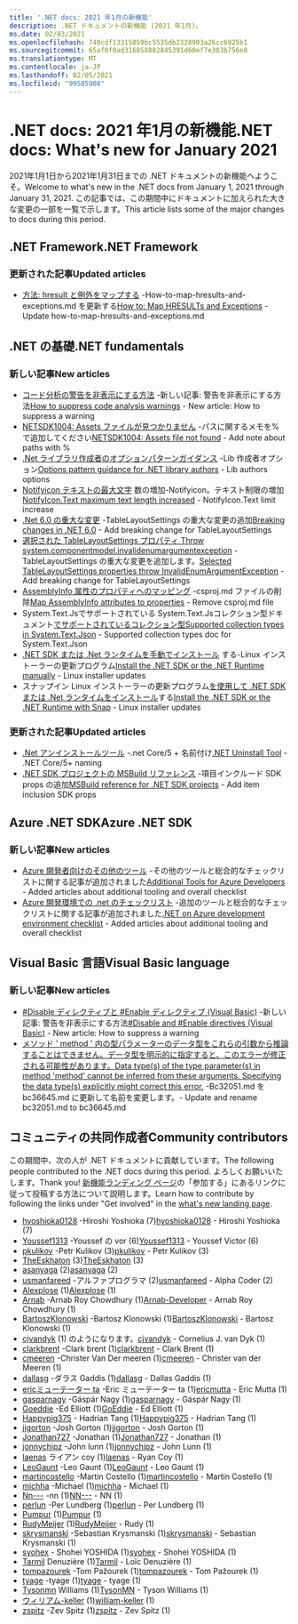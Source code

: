 ```yaml
---
title: '.NET docs: 2021 年1月の新機能'
description: .NET ドキュメントの新機能 (2021 年1月)。
ms.date: 02/03/2021
ms.openlocfilehash: 748cdf13315059bc5535db2328903a26cc6925b1
ms.sourcegitcommit: 65af0f0ad316858882845391d60ef7e303b756e8
ms.translationtype: MT
ms.contentlocale: ja-JP
ms.lasthandoff: 02/05/2021
ms.locfileid: "99585908"
---
```

# <a name="net-docs-whats-new-for-january-2021"></a><span data-ttu-id="9ec98-103">.NET docs: 2021 年1月の新機能</span><span class="sxs-lookup"><span data-stu-id="9ec98-103">.NET docs: What's new for January 2021</span></span>

<span data-ttu-id="9ec98-104">2021年1月1日から2021年1月31日までの .NET ドキュメントの新機能へようこそ。</span><span class="sxs-lookup"><span data-stu-id="9ec98-104">Welcome to what's new in the .NET docs from January 1, 2021 through January 31, 2021.</span></span> <span data-ttu-id="9ec98-105">この記事では、この期間中にドキュメントに加えられた大きな変更の一部を一覧で示します。</span><span class="sxs-lookup"><span data-stu-id="9ec98-105">This article lists some of the major changes to docs during this period.</span></span>

## <a name="net-framework"></a><span data-ttu-id="9ec98-106">.NET Framework</span><span class="sxs-lookup"><span data-stu-id="9ec98-106">.NET Framework</span></span>

### <a name="updated-articles"></a><span data-ttu-id="9ec98-107">更新された記事</span><span class="sxs-lookup"><span data-stu-id="9ec98-107">Updated articles</span></span>

- <span data-ttu-id="9ec98-108">[方法: hresult と例外をマップする](../framework/interop/how-to-map-hresults-and-exceptions.md) -How-to-map-hresults-and-exceptions.md を更新する</span><span class="sxs-lookup"><span data-stu-id="9ec98-108">[How to: Map HRESULTs and Exceptions](../framework/interop/how-to-map-hresults-and-exceptions.md) - Update how-to-map-hresults-and-exceptions.md</span></span>

## <a name="net-fundamentals"></a><span data-ttu-id="9ec98-109">.NET の基礎</span><span class="sxs-lookup"><span data-stu-id="9ec98-109">.NET fundamentals</span></span>

### <a name="new-articles"></a><span data-ttu-id="9ec98-110">新しい記事</span><span class="sxs-lookup"><span data-stu-id="9ec98-110">New articles</span></span>

- <span data-ttu-id="9ec98-111">[コード分析の警告を非表示にする方法](../fundamentals/code-analysis/suppress-warnings.md) -新しい記事: 警告を非表示にする方法</span><span class="sxs-lookup"><span data-stu-id="9ec98-111">[How to suppress code analysis warnings](../fundamentals/code-analysis/suppress-warnings.md) - New article: How to suppress a warning</span></span>
- <span data-ttu-id="9ec98-112">[NETSDK1004: Assets ファイルが見つかりません](../core/tools/sdk-errors/netsdk1004.md) -パスに関するメモを% で追加してください</span><span class="sxs-lookup"><span data-stu-id="9ec98-112">[NETSDK1004: Assets file not found](../core/tools/sdk-errors/netsdk1004.md) - Add note about paths with %</span></span>
- <span data-ttu-id="9ec98-113">[.Net ライブラリ作成者のオプションパターンガイダンス](../core/extensions/options-library-authors.md) -Lib 作成者オプション</span><span class="sxs-lookup"><span data-stu-id="9ec98-113">[Options pattern guidance for .NET library authors](../core/extensions/options-library-authors.md) - Lib authors options</span></span>
- <span data-ttu-id="9ec98-114">[Notifyicon テキストの最大文字](../core/compatibility/windows-forms/6.0/notifyicon-text-max-text-length-increased.md) 数の増加-Notifyicon。テキスト制限の増加</span><span class="sxs-lookup"><span data-stu-id="9ec98-114">[NotifyIcon.Text maximum text length increased](../core/compatibility/windows-forms/6.0/notifyicon-text-max-text-length-increased.md) - NotifyIcon.Text limit increase</span></span>
- <span data-ttu-id="9ec98-115">[.Net 6.0 の重大な変更](../core/compatibility/6.0.md) -TableLayoutSettings の重大な変更の追加</span><span class="sxs-lookup"><span data-stu-id="9ec98-115">[Breaking changes in .NET 6.0](../core/compatibility/6.0.md) - Add breaking change for TableLayoutSettings</span></span>
- <span data-ttu-id="9ec98-116">[選択された TableLayoutSettings プロパティ Throw system.componentmodel.invalidenumargumentexception](../core/compatibility/windows-forms/6.0/tablelayoutsettings-apis-throw-invalidenumargumentexception.md) -TableLayoutSettings の重大な変更を追加します。</span><span class="sxs-lookup"><span data-stu-id="9ec98-116">[Selected TableLayoutSettings properties throw InvalidEnumArgumentException](../core/compatibility/windows-forms/6.0/tablelayoutsettings-apis-throw-invalidenumargumentexception.md) - Add breaking change for TableLayoutSettings</span></span>
- <span data-ttu-id="9ec98-117">[AssemblyInfo 属性のプロパティへのマッピング](../core/migration/assembly-info.md) -csproj.md ファイルの削除</span><span class="sxs-lookup"><span data-stu-id="9ec98-117">[Map AssemblyInfo attributes to properties](../core/migration/assembly-info.md) - Remove csproj.md file</span></span>
- <span data-ttu-id="9ec98-118">System.Text.Jsでサポートされている System.Text.Jsコレクション型ドキュメント[でサポートされているコレクション型](../standard/serialization/system-text-json-supported-collection-types.md)</span><span class="sxs-lookup"><span data-stu-id="9ec98-118">[Supported collection types in System.Text.Json](../standard/serialization/system-text-json-supported-collection-types.md) - Supported collection types doc for System.Text.Json</span></span>
- <span data-ttu-id="9ec98-119">[.NET SDK または .Net ランタイムを手動でインストール](../core/install/linux-scripted-manual.md) する-Linux インストーラーの更新プログラム</span><span class="sxs-lookup"><span data-stu-id="9ec98-119">[Install the .NET SDK or the .NET Runtime manually](../core/install/linux-scripted-manual.md) - Linux installer updates</span></span>
- <span data-ttu-id="9ec98-120">スナップイン Linux インストーラーの更新プログラム[を使用して .NET SDK または .Net ランタイムをインストール](../core/install/linux-snap.md)する</span><span class="sxs-lookup"><span data-stu-id="9ec98-120">[Install the .NET SDK or the .NET Runtime with Snap](../core/install/linux-snap.md) - Linux installer updates</span></span>

### <a name="updated-articles"></a><span data-ttu-id="9ec98-121">更新された記事</span><span class="sxs-lookup"><span data-stu-id="9ec98-121">Updated articles</span></span>

- <span data-ttu-id="9ec98-122">[.Net アンインストールツール](../core/additional-tools/uninstall-tool.md) -.net Core/5 + 名前付け</span><span class="sxs-lookup"><span data-stu-id="9ec98-122">[.NET Uninstall Tool](../core/additional-tools/uninstall-tool.md) - .NET Core/5+ naming</span></span>
- <span data-ttu-id="9ec98-123">[.NET SDK プロジェクトの MSBuild リファレンス](../core/project-sdk/msbuild-props.md) -項目インクルード SDK props の追加</span><span class="sxs-lookup"><span data-stu-id="9ec98-123">[MSBuild reference for .NET SDK projects](../core/project-sdk/msbuild-props.md) - Add item inclusion SDK props</span></span>

## <a name="azure-net-sdk"></a><span data-ttu-id="9ec98-124">Azure .NET SDK</span><span class="sxs-lookup"><span data-stu-id="9ec98-124">Azure .NET SDK</span></span>

### <a name="new-articles"></a><span data-ttu-id="9ec98-125">新しい記事</span><span class="sxs-lookup"><span data-stu-id="9ec98-125">New articles</span></span>

- <span data-ttu-id="9ec98-126">[Azure 開発者向けのその他のツール](../azure/azure-tools.md) -その他のツールと総合的なチェックリストに関する記事が追加されました</span><span class="sxs-lookup"><span data-stu-id="9ec98-126">[Additional Tools for Azure Developers](../azure/azure-tools.md) - Added articles about additional tooling and overall checklist</span></span>
- <span data-ttu-id="9ec98-127">[Azure 開発環境での .net のチェックリスト](../azure/dotnet-dev-env-checklist.md) -追加のツールと総合的なチェックリストに関する記事が追加されました</span><span class="sxs-lookup"><span data-stu-id="9ec98-127">[.NET on Azure development environment checklist](../azure/dotnet-dev-env-checklist.md) - Added articles about additional tooling and overall checklist</span></span>

## <a name="visual-basic-language"></a><span data-ttu-id="9ec98-128">Visual Basic 言語</span><span class="sxs-lookup"><span data-stu-id="9ec98-128">Visual Basic language</span></span>

### <a name="new-articles"></a><span data-ttu-id="9ec98-129">新しい記事</span><span class="sxs-lookup"><span data-stu-id="9ec98-129">New articles</span></span>

- <span data-ttu-id="9ec98-130">[#Disable ディレクティブと #Enable ディレクティブ (Visual Basic)](../visual-basic/language-reference/directives/disable-enable.md) -新しい記事: 警告を非表示にする方法</span><span class="sxs-lookup"><span data-stu-id="9ec98-130">[#Disable and #Enable directives (Visual Basic)](../visual-basic/language-reference/directives/disable-enable.md) - New article: How to suppress a warning</span></span>
- [<span data-ttu-id="9ec98-131">メソッド ' method ' 内の型パラメーターのデータ型をこれらの引数から推論することはできません。データ型を明示的に指定すると、このエラーが修正される可能性があります。</span><span class="sxs-lookup"><span data-stu-id="9ec98-131">Data type(s) of the type parameter(s) in method 'method' cannot be inferred from these arguments. Specifying the data type(s) explicitly might correct this error.</span></span>](../visual-basic/language-reference/error-messages/bc36645.md) <span data-ttu-id="9ec98-132">-Bc32051.md を bc36645.md に更新して名前を変更します。</span><span class="sxs-lookup"><span data-stu-id="9ec98-132">- Update and rename bc32051.md to bc36645.md</span></span>

## <a name="community-contributors"></a><span data-ttu-id="9ec98-133">コミュニティの共同作成者</span><span class="sxs-lookup"><span data-stu-id="9ec98-133">Community contributors</span></span>

<span data-ttu-id="9ec98-134">この期間中、次の人が .NET ドキュメントに貢献しています。</span><span class="sxs-lookup"><span data-stu-id="9ec98-134">The following people contributed to the .NET docs during this period.</span></span> <span data-ttu-id="9ec98-135">よろしくお願いいたします。</span><span class="sxs-lookup"><span data-stu-id="9ec98-135">Thank you!</span></span> <span data-ttu-id="9ec98-136">[新機能ランディング ページ](index.yml)の「参加する」にあるリンクに従って投稿する方法について説明します。</span><span class="sxs-lookup"><span data-stu-id="9ec98-136">Learn how to contribute by following the links under "Get involved" in the [what's new landing page](index.yml).</span></span>

- <span data-ttu-id="9ec98-137">[hyoshioka0128](https://github.com/hyoshioka0128) -Hiroshi Yoshioka (7)</span><span class="sxs-lookup"><span data-stu-id="9ec98-137">[hyoshioka0128](https://github.com/hyoshioka0128) - Hiroshi Yoshioka (7)</span></span>
- <span data-ttu-id="9ec98-138">[Youssef1313](https://github.com/Youssef1313) -Youssef の vor (6)</span><span class="sxs-lookup"><span data-stu-id="9ec98-138">[Youssef1313](https://github.com/Youssef1313) - Youssef Victor (6)</span></span>
- <span data-ttu-id="9ec98-139">[pkulikov](https://github.com/pkulikov) -Petr Kulikov (3)</span><span class="sxs-lookup"><span data-stu-id="9ec98-139">[pkulikov](https://github.com/pkulikov) - Petr Kulikov (3)</span></span>
- <span data-ttu-id="9ec98-140">[TheEskhaton](https://github.com/TheEskhaton) (3)</span><span class="sxs-lookup"><span data-stu-id="9ec98-140">[TheEskhaton](https://github.com/TheEskhaton) (3)</span></span>
- <span data-ttu-id="9ec98-141">[asanyaga](https://github.com/asanyaga) (2)</span><span class="sxs-lookup"><span data-stu-id="9ec98-141">[asanyaga](https://github.com/asanyaga) (2)</span></span>
- <span data-ttu-id="9ec98-142">[usmanfareed](https://github.com/usmanfareed) -アルファプログラマ (2)</span><span class="sxs-lookup"><span data-stu-id="9ec98-142">[usmanfareed](https://github.com/usmanfareed) - Alpha Coder (2)</span></span>
- <span data-ttu-id="9ec98-143">[Alexplose](https://github.com/Alexplose) (1)</span><span class="sxs-lookup"><span data-stu-id="9ec98-143">[Alexplose](https://github.com/Alexplose) (1)</span></span>
- <span data-ttu-id="9ec98-144">[Arnab](https://github.com/Arnab-Developer) -Arnab Roy Chowdhury (1)</span><span class="sxs-lookup"><span data-stu-id="9ec98-144">[Arnab-Developer](https://github.com/Arnab-Developer) - Arnab Roy Chowdhury (1)</span></span>
- <span data-ttu-id="9ec98-145">[BartoszKlonowski](https://github.com/BartoszKlonowski) -Bartosz Klonowski (1)</span><span class="sxs-lookup"><span data-stu-id="9ec98-145">[BartoszKlonowski](https://github.com/BartoszKlonowski) - Bartosz Klonowski (1)</span></span>
- <span data-ttu-id="9ec98-146">[cjvandyk](https://github.com/cjvandyk) (1) のようになります。</span><span class="sxs-lookup"><span data-stu-id="9ec98-146">[cjvandyk](https://github.com/cjvandyk) - Cornelius J. van Dyk (1)</span></span>
- <span data-ttu-id="9ec98-147">[clarkbrent](https://github.com/clarkbrent) -Clark brent (1)</span><span class="sxs-lookup"><span data-stu-id="9ec98-147">[clarkbrent](https://github.com/clarkbrent) - Clark Brent (1)</span></span>
- <span data-ttu-id="9ec98-148">[cmeeren](https://github.com/cmeeren) -Christer Van Der meeren (1)</span><span class="sxs-lookup"><span data-stu-id="9ec98-148">[cmeeren](https://github.com/cmeeren) - Christer van der Meeren (1)</span></span>
- <span data-ttu-id="9ec98-149">[dallasg](https://github.com/dallasg) -ダラス Gaddis (1)</span><span class="sxs-lookup"><span data-stu-id="9ec98-149">[dallasg](https://github.com/dallasg) - Dallas Gaddis (1)</span></span>
- <span data-ttu-id="9ec98-150">[ericミューテーター ta](https://github.com/ericmutta) -Eric ミューテーター ta (1)</span><span class="sxs-lookup"><span data-stu-id="9ec98-150">[ericmutta](https://github.com/ericmutta) - Eric Mutta (1)</span></span>
- <span data-ttu-id="9ec98-151">[gasparnagy](https://github.com/gasparnagy) -Gáspár Nagy (1)</span><span class="sxs-lookup"><span data-stu-id="9ec98-151">[gasparnagy](https://github.com/gasparnagy) - Gáspár Nagy (1)</span></span>
- <span data-ttu-id="9ec98-152">[Goeddie](https://github.com/GoEddie) -Ed Elliott (1)</span><span class="sxs-lookup"><span data-stu-id="9ec98-152">[GoEddie](https://github.com/GoEddie) - Ed Elliott (1)</span></span>
- <span data-ttu-id="9ec98-153">[Happypig375](https://github.com/Happypig375) - Hadrian Tang (1)</span><span class="sxs-lookup"><span data-stu-id="9ec98-153">[Happypig375](https://github.com/Happypig375) - Hadrian Tang (1)</span></span>
- <span data-ttu-id="9ec98-154">[jjgorton](https://github.com/jjgorton) -Josh Gorton (1)</span><span class="sxs-lookup"><span data-stu-id="9ec98-154">[jjgorton](https://github.com/jjgorton) - Josh Gorton (1)</span></span>
- <span data-ttu-id="9ec98-155">[Jonathan727](https://github.com/Jonathan727) -Jonathan (1)</span><span class="sxs-lookup"><span data-stu-id="9ec98-155">[Jonathan727](https://github.com/Jonathan727) - Jonathan (1)</span></span>
- <span data-ttu-id="9ec98-156">[jonnychipz](https://github.com/jonnychipz) -John lunn (1)</span><span class="sxs-lookup"><span data-stu-id="9ec98-156">[jonnychipz](https://github.com/jonnychipz) - John Lunn (1)</span></span>
- <span data-ttu-id="9ec98-157">[laenas](https://github.com/laenas) ライアン coy (1)</span><span class="sxs-lookup"><span data-stu-id="9ec98-157">[laenas](https://github.com/laenas) - Ryan Coy (1)</span></span>
- <span data-ttu-id="9ec98-158">[LeoGaunt](https://github.com/LeoGaunt) -Leo Gaunt (1)</span><span class="sxs-lookup"><span data-stu-id="9ec98-158">[LeoGaunt](https://github.com/LeoGaunt) - Leo Gaunt (1)</span></span>
- <span data-ttu-id="9ec98-159">[martincostello](https://github.com/martincostello) -Martin Costello (1)</span><span class="sxs-lookup"><span data-stu-id="9ec98-159">[martincostello](https://github.com/martincostello) - Martin Costello (1)</span></span>
- <span data-ttu-id="9ec98-160">[michha](https://github.com/michha) -Michael (1)</span><span class="sxs-lookup"><span data-stu-id="9ec98-160">[michha](https://github.com/michha) - Michael (1)</span></span>
- <span data-ttu-id="9ec98-161">[Nn---](https://github.com/NN---) -nn (1)</span><span class="sxs-lookup"><span data-stu-id="9ec98-161">[NN---](https://github.com/NN---) - NN (1)</span></span>
- <span data-ttu-id="9ec98-162">[perlun](https://github.com/perlun) -Per Lundberg (1)</span><span class="sxs-lookup"><span data-stu-id="9ec98-162">[perlun](https://github.com/perlun) - Per Lundberg (1)</span></span>
- <span data-ttu-id="9ec98-163">[Pumpur](https://github.com/Pumpur) (1)</span><span class="sxs-lookup"><span data-stu-id="9ec98-163">[Pumpur](https://github.com/Pumpur) (1)</span></span>
- <span data-ttu-id="9ec98-164">[RudyMeijer](https://github.com/RudyMeijer) (1)</span><span class="sxs-lookup"><span data-stu-id="9ec98-164">[RudyMeijer](https://github.com/RudyMeijer) - Rudy (1)</span></span>
- <span data-ttu-id="9ec98-165">[skrysmanski](https://github.com/skrysmanski) -Sebastian Krysmanski (1)</span><span class="sxs-lookup"><span data-stu-id="9ec98-165">[skrysmanski](https://github.com/skrysmanski) - Sebastian Krysmanski (1)</span></span>
- <span data-ttu-id="9ec98-166">[syohex](https://github.com/syohex) - Shohei YOSHIDA (1)</span><span class="sxs-lookup"><span data-stu-id="9ec98-166">[syohex](https://github.com/syohex) - Shohei YOSHIDA (1)</span></span>
- <span data-ttu-id="9ec98-167">[Tarmil](https://github.com/Tarmil) Denuzière (1)</span><span class="sxs-lookup"><span data-stu-id="9ec98-167">[Tarmil](https://github.com/Tarmil) - Loïc Denuzière (1)</span></span>
- <span data-ttu-id="9ec98-168">[tompazourek](https://github.com/tompazourek) -Tom Pažourek (1)</span><span class="sxs-lookup"><span data-stu-id="9ec98-168">[tompazourek](https://github.com/tompazourek) - Tom Pažourek (1)</span></span>
- <span data-ttu-id="9ec98-169">[tyage](https://github.com/tyage) -tyage (1)</span><span class="sxs-lookup"><span data-stu-id="9ec98-169">[tyage](https://github.com/tyage) - tyage (1)</span></span>
- <span data-ttu-id="9ec98-170">[Tysonmn](https://github.com/TysonMN) Williams (1)</span><span class="sxs-lookup"><span data-stu-id="9ec98-170">[TysonMN](https://github.com/TysonMN) - Tyson Williams (1)</span></span>
- <span data-ttu-id="9ec98-171">[ウィリアム-keller](https://github.com/william-keller) (1)</span><span class="sxs-lookup"><span data-stu-id="9ec98-171">[william-keller](https://github.com/william-keller) (1)</span></span>
- <span data-ttu-id="9ec98-172">[zspitz](https://github.com/zspitz) -Zev Spitz (1)</span><span class="sxs-lookup"><span data-stu-id="9ec98-172">[zspitz](https://github.com/zspitz) - Zev Spitz (1)</span></span>
